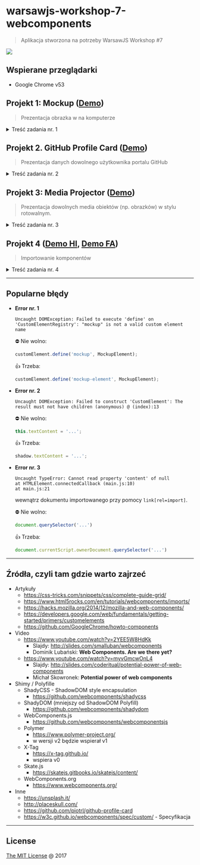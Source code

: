 # warsawjs-workshop-7-webcomponents

> Aplikacja stworzona na potrzeby WarsawJS Workshop #7

![](http://warsawjs.com/assets/images/logo/logo-transparent-240x240.png)

## Wspierane przeglądarki

* Google Chrome v53

## Projekt 1: Mockup ([Demo][demo-1])

> Prezentacja obrazka w na komputerze

<details>
    <summary>Treść zadania nr. 1</summary>

1. Zaprezentować obrazek z tekstem.
    1.1. Tekst musi być inny fontem
    1.2. Dodanie styli dla komponentu
2. Stworzyć markup w `<template>`.
3. Zbudować custom element
    3.1. Stworzyć klasę dziedziczącą po `HTMLElement`
    3.2. Podłączyć Shadow DOM-a do custom elementu
    3.3. Zapisać się na lifecycle hook `connectedCallback`
    3.4. Pobrać zawartość szablonu
    3.5. Wyrenderować szablon do Shadow DOM-a
        - widać obrazek, pomimo tego, że ma ustawionego atrybutu `src` nie
            jest wysyłany request po zasób
    3.6. Pobrać adres do obrazka
    3.7. Wyrenderować obrazek
4. Dodać kolejny custom element (z innym obrazkiem)
    4.1. Rozwiązać problem braku szablonu za pomocą `cloneNode(true)`
5. Dodać możliwość ustawiania innego tekstu dla różnych elementów
    5.1. Rozwiązać problem z kodowaniem ustawiając odpowiedni meta tag.
6. Zamknąć komponent w pojedynczy katalog
    6.1. Stworzyć główny plik `index.html` w aplikacji
    6.2. Zaimportować komponent za pomocą HTML Imports `<link rel="import"/>`

</details>

## Projekt 2. GitHub Profile Card ([Demo][demo-2])

> Prezentacja danych dowolnego użytkownika portalu GitHub

<details>
    <summary>Treść zadania nr. 2</summary>

1. Stworzenie markupu
    1.1. Ustawienie kodowania
    1.2. Ustawienie tytułu strony
    1.3. Stworzenie template-u w znaczniku `<template>`
    1.4. Dołączenie pliku `main.js`
    1.5. Wykorzystanie znacznika `github-profile-card-element` do prezentacji
        danych na temat dowolnego użytkownika GitHub-a.
2. Ostylować komponent
    2.1. Avatar użytkownika
    2.2. Imię i nazwisko
    2.3. Bio
    2.4. Lista popularnych repozytoriów
3. Zarejestrowanie komponentu
    3.1. Stworzenie klasy dziedziczącej po `HTMLElement`
    3.2. Dołączenie Shadow DOM-a w konstruktorze
    3.3. W lifecycle hooku `connectedCallback`
        3.3.1. Wyrenderować template
        3.3.2. Pobrać login z atrybutów
        3.3.3. Wysłać zapytanie po publiczne dane użytkownika, którego login
            został zdefiniowany w atrybucie
    3.4. Wyświetlić dane użytkownika: imię i nazwisko, avatar, bio, lokalizację
    3.5. Po wykonaniu pierwszego zapytania wykonać drugie, które pobierze
        listę wszystkich repozytoriów.
    3.6. UWAGA: ze względu na limit zapytań w GitHub API, zapisać sobie
        odpowiedzi do katalog `mocks/` a następnie zamienić URLe na pliki
        statyczne
    3.7. Posortować listę repozytoriów według liczby gwiazdek
    3.8. Zredukować listę repozytoriów do kilku, np. 5
    3.9. Wyrenderować repozytoria

</details>

## Projekt 3: Media Projector ([Demo][demo-3])

> Prezentacja dowolnych media obiektów (np. obrazków) w stylu rotowalnym.

<details>
    <summary>Treść zadania nr. 3</summary>

1. Stworzenie markupu
    1.1. Dodanie 3 zdjęć jako dzieci nowo dodawanego komponentu.
2. Ostylowanie komponentu
    2.1. Na środku prezentować pole na media obiekt
    2.2. Na środku nad polem prezentować guzik PLAY
3. Zarejestrować akcję na kliknięcie w komponent
    3.1. Za pamięci od razu wyrejestrować handler na lifecycle hooku
        `disconnectCallback`
4. Stworzyć klasę `Slider`, która będzie emulowała rotowanie elementu
    4.1. Wykorzystać `ES5 getter`
5. Po kliknięciu w komponent zainicjować slider przekazując mu dane o
    dzieciach wraz z definicją funkcji, która zostanie uruchomiona
    każdorazowo gdy slider chce zaprezentować inną treść
    5.1. Stworzyć funkcję, która będzie wlewała do kontenera z ekranem żądany
        media obiekt
6. Zmienić kursor myszy, po najechaniu na przycisk PLAY
    4.1. Nie pokazywać łapki kiedy prezentowane są media obiekty

</details>

## Projekt 4 ([Demo HI][demo-4-1], [Demo FA][demo-4-2])

> Importowanie komponentów

<details>
    <summary>Treść zadania nr. 4</summary>

1. Przystosowanie komponentu do bycia importowanym
    1.1. Dwa dokumenty (`document.currentScript.ownerDocument` i `document`)
    1.2. Przygotowanie pliku HTML, w którym będzie tylko definicja komponentu
2. Importowanie przy pomocy HTML Import
    2.1. Dwa dokumenty (importowany i importujący)
    2.2. Dodanie `link[rel=import]` do pliku
    2.3. Wstawienie komponentu na stronę
3. Importowanie przy pomocy Fetch API
    3.1. Utworzenie funkcji `fetchComponent`
    3.2. Parsowanie odpowiedzi przy pomocy `DOMParser`
    3.3. Naprawianie zepsutych relatywnych URL-ów w skryptach i arkuszach stylów
    3.4. Dołączanie potrzebnych elementów do strony

</details>

---

## Popularne błędy

* **Error nr. 1**

    ```
    Uncaught DOMException: Failed to execute 'define' on 'CustomElementRegistry': "mockup" is not a valid custom element name
    ```

    &#x26D4; Nie wolno:

    ```javascript
    customElement.define('mockup', MockupElement);
    ```

    &#x1F44D; Trzeba:

    ```javascript
    customElement.define('mockup-element', MockupElement);
    ```

* **Error nr. 2**

    ```
    Uncaught DOMException: Failed to construct 'CustomElement': The result must not have children (anonymous) @ (index):13
    ```

    &#x26D4; Nie wolno:

    ```javascript
    this.textContent = '...';
    ```

    &#x1F44D; Trzeba:

    ```javascript
    shadow.textContent = '...';
    ```

* **Error nr. 3**

    ```
    Uncaught TypeError: Cannot read property 'content' of null
    at HTMLElement.connectedCallback (main.js:10)
    at main.js:21
    ```

    wewnątrz dokumentu importowanego przy pomocy `link[rel=import]`.

    &#x26D4; Nie wolno:

    ```javascript
    document.querySelector('...')
    ```

    &#x1F44D; Trzeba:

    ```javascript
    document.currentScript.ownerDocument.querySelector('...')
    ```

---

## Źródła, czyli tam gdzie warto zajrzeć

* Artykuły
    * https://css-tricks.com/snippets/css/complete-guide-grid/
    * https://www.html5rocks.com/en/tutorials/webcomponents/imports/
    * https://hacks.mozilla.org/2014/12/mozilla-and-web-components/
    * https://developers.google.com/web/fundamentals/getting-started/primers/customelements
    * https://github.com/GoogleChrome/howto-components
* Video
    * https://www.youtube.com/watch?v=2YEE5W8HdKk
        - Slajdy: http://slides.com/smalluban/webcomponents
        - Dominik Lubański: **Web Components. Are we there yet?**
    * https://www.youtube.com/watch?v=myvGmcwOnL4
        - Slajdy: http://slides.com/coderitual/potential-power-of-web-components
        - Michał Skowronek: **Potential power of web components**
* Shimy / Polyfille
    * ShadyCSS - ShadowDOM style encapsulation
        - https://github.com/webcomponents/shadycss
    * ShadyDOM (mniejszy od ShadowDOM Polyfill)
        - https://github.com/webcomponents/shadydom
    * WebComponents.js
        - https://github.com/webcomponents/webcomponentsjs
    * Polymer
        - https://www.polymer-project.org/
        - w wersji v2 będzie wspierał v1
    * X-Tag
        - https://x-tag.github.io/
        - wspiera v0
    * Skate.js
        - https://skatejs.gitbooks.io/skatejs/content/
    * WebComponents.org
        - https://www.webcomponents.org/
* Inne
    * https://unsplash.it/
    * http://placeskull.com/
    * https://github.com/piotrl/github-profile-card
    * https://w3c.github.io/webcomponents/spec/custom/ - Specyfikacja

---
## License

[The MIT License](http://piecioshka.mit-license.org) @ 2017


[demo-1]: https://piecioshka.github.io/warsawjs-workshop-7-webcomponents/1-mockup
[demo-2]: https://piecioshka.github.io/warsawjs-workshop-7-webcomponents/2-github-profile-card
[demo-3]: https://piecioshka.github.io/warsawjs-workshop-7-webcomponents/3-media-projector
[demo-4-1]: https://piecioshka.github.io/warsawjs-workshop-7-webcomponents/3-component-import/html-import.html
[demo-4-2]: https://piecioshka.github.io/warsawjs-workshop-7-webcomponents/3-component-import/fetch-api.html

